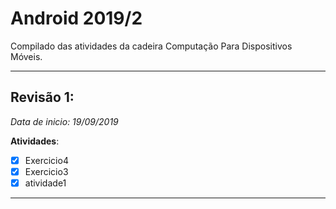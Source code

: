 # Android 2019/2

Compilado das atividades da cadeira Computação Para Dispositivos Móveis.

--------------------

## Revisão 1:
_Data de inicio: 19/09/2019_

**Atividades**:
- [X] Exercicio4
- [X] Exercicio3
- [X] atividade1

-------------------------

